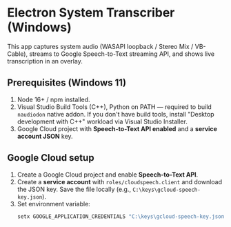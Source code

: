 # Electron System Transcriber (Windows)

This app captures system audio (WASAPI loopback / Stereo Mix / VB-Cable), streams to Google Speech-to-Text streaming API, and shows live transcription in an overlay.

## Prerequisites (Windows 11)
1. Node 16+ / npm installed.
2. Visual Studio Build Tools (C++), Python on PATH — required to build `naudiodon` native addon. If you don't have build tools, install "Desktop development with C++" workload via Visual Studio Installer.
3. Google Cloud project with **Speech-to-Text API enabled** and a **service account JSON** key.

## Google Cloud setup
1. Create a Google Cloud project and enable **Speech-to-Text API**.
2. Create a **service account** with `roles/cloudspeech.client` and download the JSON key. Save the file locally (e.g., `C:\keys\gcloud-speech-key.json`).
3. Set environment variable:
   ```powershell
   setx GOOGLE_APPLICATION_CREDENTIALS "C:\keys\gcloud-speech-key.json"

